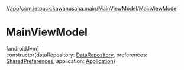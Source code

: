 //[app](../../../index.md)/[com.jetpack.kawanusaha.main](../index.md)/[MainViewModel](index.md)/[MainViewModel](-main-view-model.md)

# MainViewModel

[androidJvm]\
constructor(dataRepository: [DataRepository](../../com.jetpack.kawanusaha.data/-data-repository/index.md), preferences: [SharedPreferences](https://developer.android.com/reference/kotlin/android/content/SharedPreferences.html), application: [Application](https://developer.android.com/reference/kotlin/android/app/Application.html))
